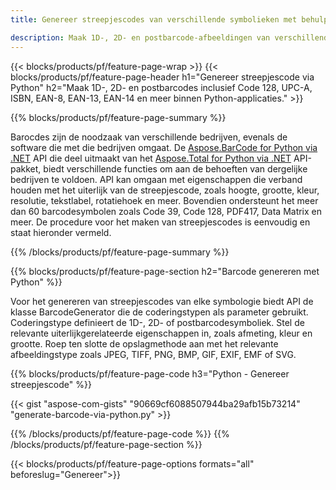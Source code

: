 ```yaml
---
title: Genereer streepjescodes van verschillende symbolieken met behulp van Python 

description: Maak 1D-, 2D- en postbarcode-afbeeldingen van verschillende symbolieken, waaronder 128 en QR in Python met behulp van enkele regels code 
---
```


{{< blocks/products/pf/feature-page-wrap >}}
{{< blocks/products/pf/feature-page-header h1="Genereer streepjescode via Python" h2="Maak 1D-, 2D- en postbarcodes inclusief Code 128, UPC-A, ISBN, EAN-8, EAN-13, EAN-14 en meer binnen Python-applicaties." >}}

{{% blocks/products/pf/feature-page-summary %}}

Barocdes zijn de noodzaak van verschillende bedrijven, evenals de software die met die bedrijven omgaat. De [Aspose.BarCode for Python via .NET](https://products.aspose.com/barcode/python-net/) API die deel uitmaakt van het [Aspose.Total for Python via .NET](https://products.aspose.com/total/python-net/) API-pakket, biedt verschillende functies om aan de behoeften van dergelijke bedrijven te voldoen. API kan omgaan met eigenschappen die verband houden met het uiterlijk van de streepjescode, zoals hoogte, grootte, kleur, resolutie, tekstlabel, rotatiehoek en meer. Bovendien ondersteunt het meer dan 60 barcodesymbolen zoals Code 39, Code 128, PDF417, Data Matrix en meer. De procedure voor het maken van streepjescodes is eenvoudig en staat hieronder vermeld.

{{% /blocks/products/pf/feature-page-summary  %}}

{{% blocks/products/pf/feature-page-section  h2="Barcode genereren met Python" %}}

Voor het genereren van streepjescodes van elke symbologie biedt API de klasse BarcodeGenerator die de coderingstypen als parameter gebruikt. Coderingstype definieert de 1D-, 2D- of postbarcodesymboliek. Stel de relevante uiterlijkgerelateerde eigenschappen in, zoals afmeting, kleur en grootte. Roep ten slotte de opslagmethode aan met het relevante afbeeldingstype zoals JPEG, TIFF, PNG, BMP, GIF, EXIF, EMF of SVG.

{{% blocks/products/pf/feature-page-code h3="Python - Genereer streepjescode" %}}

{{< gist "aspose-com-gists" "90669cf6088507944ba29afb15b73214" "generate-barcode-via-python.py" >}}

{{% /blocks/products/pf/feature-page-code  %}}
{{% /blocks/products/pf/feature-page-section %}}

{{< blocks/products/pf/feature-page-options formats="all" beforeslug="Genereer">}}